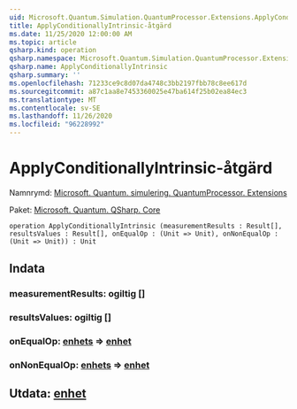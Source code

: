 ```yaml
---
uid: Microsoft.Quantum.Simulation.QuantumProcessor.Extensions.ApplyConditionallyIntrinsic
title: ApplyConditionallyIntrinsic-åtgärd
ms.date: 11/25/2020 12:00:00 AM
ms.topic: article
qsharp.kind: operation
qsharp.namespace: Microsoft.Quantum.Simulation.QuantumProcessor.Extensions
qsharp.name: ApplyConditionallyIntrinsic
qsharp.summary: ''
ms.openlocfilehash: 71233ce9c8d07da4748c3bb2197fbb78c8ee617d
ms.sourcegitcommit: a87c1aa8e7453360025e47ba614f25b02ea84ec3
ms.translationtype: MT
ms.contentlocale: sv-SE
ms.lasthandoff: 11/26/2020
ms.locfileid: "96228992"
---
```

# <a name="applyconditionallyintrinsic-operation"></a>ApplyConditionallyIntrinsic-åtgärd

Namnrymd: [Microsoft. Quantum. simulering. QuantumProcessor. Extensions](xref:Microsoft.Quantum.Simulation.QuantumProcessor.Extensions)

Paket: [Microsoft. Quantum. QSharp. Core](https://nuget.org/packages/Microsoft.Quantum.QSharp.Core)




```qsharp
operation ApplyConditionallyIntrinsic (measurementResults : Result[], resultsValues : Result[], onEqualOp : (Unit => Unit), onNonEqualOp : (Unit => Unit)) : Unit
```


## <a name="input"></a>Indata

### <a name="measurementresults--__invalidresult__"></a>measurementResults: __ogiltig <Result>__[]




### <a name="resultsvalues--__invalidresult__"></a>resultsValues: __ogiltig <Result>__[]




### <a name="onequalop--unit--unit"></a>onEqualOp: [enhets](xref:microsoft.quantum.lang-ref.unit) => [enhet](xref:microsoft.quantum.lang-ref.unit) 




### <a name="onnonequalop--unit--unit"></a>onNonEqualOp: [enhets](xref:microsoft.quantum.lang-ref.unit) => [enhet](xref:microsoft.quantum.lang-ref.unit) 





## <a name="output--unit"></a>Utdata: [enhet](xref:microsoft.quantum.lang-ref.unit)

